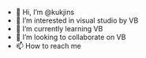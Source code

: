 - 👋 Hi, I’m @kukjins
- 👀 I’m interested in visual studio by VB
- 🌱 I’m currently learning VB
- 💞️ I’m looking to collaborate on VB
- 📫 How to reach me 

<!---
kukjins/kukjins is a ✨ special ✨ repository because its `README.md` (this file) appears on your GitHub profile.
You can click the Preview link to take a look at your changes.
--->
